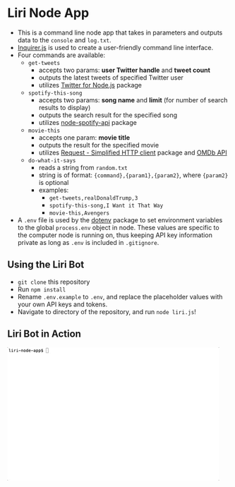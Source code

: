 # Liri Node App

* This is a command line node app that takes in parameters and outputs data to the `console` and `log.txt`.
* [Inquirer.js](https://www.npmjs.com/package/inquirer) is used to create a user-friendly command line interface.
* Four commands are available:
  * `get-tweets`
    * accepts two params: **user Twitter handle** and **tweet count**
    * outputs the latest tweets of specified Twitter user
    * utilizes [Twitter for Node.js](https://www.npmjs.com/package/twitter) package
  * `spotify-this-song`
    * accepts two params: **song name** and **limit** (for number of search results to display)
    * outputs the search result for the specified song
    * utilizes [node-spotify-api](https://www.npmjs.com/package/node-spotify-api) package
  * `movie-this`
    * accepts one param: **movie title**
    * outputs the result for the specified movie
    * utilizes [Request - Simplified HTTP client](https://www.npmjs.com/package/request) package and [OMDb API](http://www.omdbapi.com)
  * `do-what-it-says`
    * reads a string from `random.txt`
    * string is of format: `{command},{param1},{param2}`, where `{param2}` is optional
    * examples:
      * `get-tweets,realDonaldTrump,3`
      * `spotify-this-song,I Want it That Way`
      * `movie-this,Avengers`
* A `.env` file is used by the [dotenv](https://www.npmjs.com/package/dotenv) package to set environment variables to the global `process.env` object in node. These values are specific to the computer node is running on, thus keeping API key information private as long as `.env` is included in `.gitignore`.

## Using the Liri Bot

* `git clone` this repository
* Run `npm install`
* Rename `.env.example` to `.env`, and replace the placeholder values with your own API keys and tokens.
* Navigate to directory of the repository, and run `node liri.js`!

## Liri Bot in Action

![liri-bot-in-action](assets/images/liri-bot-in-action.gif)